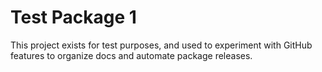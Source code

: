 # Test Package 1

This project exists for test purposes, and used to experiment with GitHub features to organize docs and automate package releases.